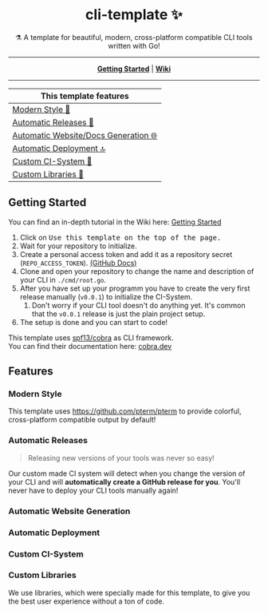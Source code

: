 <h1 align="center">cli-template ✨</h1>

<p align="center">⚗ A template for beautiful, modern, cross-platform compatible CLI tools written with Go!</p>

----

<p align="center">
<strong><a href="#getting-started">Getting Started</a></strong>
|
<strong><a href="https://github.com/pterm/cli-template/wiki/">Wiki</a></strong>
</p>

----

|This template features|
|----------------------|
|[Modern Style 💎](https://github.com/pterm/cli-template#modern-style)|
|[Automatic Releases 🚀](https://github.com/pterm/cli-template#automatic-releases)|
|[Automatic Website/Docs Generation 🌐](https://github.com/pterm/cli-template#automatic-website-generation)|
|[Automatic Deployment 🔝](https://github.com/pterm/cli-template#automatic-deployment)|
|[Custom CI-System 🤖](https://github.com/pterm/cli-template#automatic-custom-ci-system)|
|[Custom Libraries 🔬](https://github.com/pterm/cli-template#custom-libraries)|

## Getting Started

You can find an in-depth tutorial in the Wiki here: [Getting Started](https://github.com/pterm/cli-template/wiki/Getting-Started)

1. Click on <kbd>Use this template<kbd> on the top of the page.
1. Wait for your repository to initialize.
1. Create a personal access token and add it as a repository secret (`REPO_ACCESS_TOKEN`). [(GitHub Docs)](https://docs.github.com/es/actions/reference/encrypted-secrets#creating-encrypted-secrets-for-a-repository)
1. Clone and open your repository to change the name and description of your CLI in `./cmd/root.go`.
1. After you have set up your programm you have to create the very first release manually (`v0.0.1`) to initialize the CI-System.
    1. Don't worry if your CLI tool doesn't do anything yet. It's common that the `v0.0.1` release is just the plain project setup.
1. The setup is done and you can start to code!

This template uses [spf13/cobra](https://github.com/spf13/cobra) as CLI framework.  
You can find their documentation here: [cobra.dev](https://cobra.dev/)

## Features

### Modern Style

This template uses https://github.com/pterm/pterm to provide colorful, cross-platform compatible output by default!

### Automatic Releases

> Releasing new versions of your tools was never so easy!  

Our custom made CI system will detect when you change the version of your CLI and will **automatically create a GitHub release for you**.
You'll never have to deploy your CLI tools manually again! 

### Automatic Website Generation

### Automatic Deployment

### Custom CI-System

### Custom Libraries

We use libraries, which were specially made for this template, to give you the best user experience without a ton of code.
